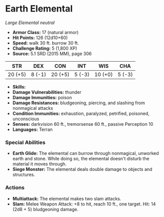 # Earth Elemental

*Large* *Elemental* *neutral*

- **Armor Class:** 17 (natural armor)
- **Hit Points:** 126 (12d10+60)
- **Speed:** walk 30 ft. burrow 30 ft.
- **Challenge Rating:** 5 (1,800 XP)
- **Source:** 5.1 SRD (2015 MM), page 306

| STR | DEX | CON | INT | WIS | CHA |
| --- | --- | --- | --- | --- | --- |
| 20 (+5) | 8 (-1) | 20 (+5) | 5 (-3) | 10 (+0) | 5 (-3) |

- **Skills:** 
- **Damage Vulnerabilities:** thunder
- **Damage Immunities:** poison
- **Damage Resistances:** bludgeoning, piercing, and slashing from nonmagical attacks
- **Condition Immunities:** exhaustion, paralyzed, petrified, poisoned, unconscious
- **Senses:** darkvision 60 ft., tremorsense 60 ft., passive Perception 10
- **Languages:** Terran

### Special Abilities

- **Earth Glide:** The elemental can burrow through nonmagical, unworked earth and stone. While doing so, the elemental doesn't disturb the material it moves through.
- **Siege Monster:** The elemental deals double damage to objects and structures.

### Actions

- **Multiattack:** The elemental makes two slam attacks.
- **Slam:** Melee Weapon Attack: +8 to hit, reach 10 ft., one target. Hit: 14 (2d8 + 5) bludgeoning damage.


